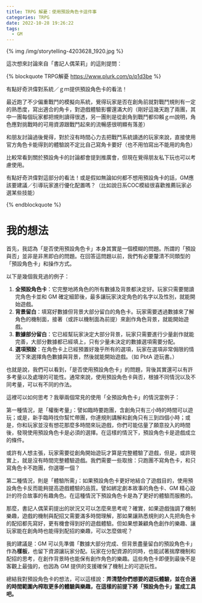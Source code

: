```yaml
---
title: TRPG 解憂：使用預設角色卡這件事
categories: TRPG
date: 2022-10-28 19:26:22
tags:
  - GM
---
```


{% img /img/storytelling-4203628_1920.jpg %}

這次想來討論來自「書記人偶茉莉」的這則提問：

{% blockquote TRPG解憂 https://www.plurk.com/p/p1d3be %}

有點好奇洪偉對系統／ｇｍ提供預設角色卡的看法！

最近跑了不少偏重戰鬥的模擬向系統，覺得玩家是否在創角前就對戰鬥規則有一定的熟悉度，寫出適合的角卡，對遊戲體驗影響還滿大的（剛好這幾天跑了兩團，其中一團每個玩家都把規則讀得很透，另一團則是從創角到戰鬥都仰賴ｇｍ說明，角色應對挑戰時的可用資源跟戰鬥起來的流暢感很明顯有落差）

和朋友討論過後覺得，對於沒有時間心力去把戰鬥系統讀透的玩家來說，直接使用官方角色卡能得到的體驗說不定比自己寫角卡要好（也不用怕寫出不能用的角色）

比較常看到關於預設角卡的討論都會提到推廣會，但現在覺得朋友私下玩也可以考慮使用。

有點好奇洪偉對這部分的看法！或是假如無論如何都不想用預設角卡的話，GM應該要建議／引導玩家進行優化配置嗎？（比如說日系COC模組很喜歡推薦玩家必選某些技能）

{% endblockquote %}

<!--more-->

# 我的想法

首先，我認為「是否使用預設角色卡」本身其實是一個模糊的問題。所謂的「預設與否」並非是非黑即白的問題。在回答這問題以前，我們有必要釐清不同類型的「預設角色卡」和操作方式。

以下是幾個我見過的例子：

1. **全預設角色卡**：它完整地將角色的所有數據及背景都決定好。玩家只需要閱讀完角色卡並和 GM 確定細節後，最多讓玩家決定角色的名字以及性別，就能開始遊戲。
2. **背景留白**：填寫好數據但背景大部分留白的角色卡。玩家需要透過數據來了解角色的機制面，接著（或許以機制面為前提）來創作角色背景，就能開始遊戲。
3. **數據部分留白**：它已經幫玩家決定大部分背景，玩家只需要進行少量創作就能完善，大部分數據都已經填上，只有少量未決定的數據選項需要分配。
4. **選項預設**：在角色卡上已經預置好幾乎所有的選項，玩家在選項非常侷限的情況下來選擇角色數據與背景，然後就能開始遊戲。（如 PbtA 遊玩書。）

也就是說，我們可以看到，「是否使用預設角色卡」的問題，背後其實還可以有許多考量以及處理的可能性。通常來說，使用預設角色卡與否，根據不同情況以及不同考量，可以有不同的作法。

這裡可以如何思考？我舉兩個常見的使用「全預設角色卡」的情況當例子：

第一種情況，是「權衡考量」：譬如臨時要跑團，含創角只有三小時的時間可以遊玩；或是，新手臨時找你幫忙帶團，你連規則講解和創角只有三到四個小時；或是，你和玩家並沒有想花那麼多時間來玩遊戲，你們可能估量了願意投入的時間後，發現使用預設角色卡是必須的選擇。在這樣的情況下，預設角色卡是遊戲成立的條件。

或許有人想主張，玩家需要從創角開始遊玩才算是完整體驗了遊戲，但是，或許現實上，就是沒有時間完整體驗遊戲。我們需要一些取捨：只跑團不寫角色卡，和只寫角色卡不跑團，你選哪一個？

第二種情況，則是「體驗所需」：如果預設角色卡更好地結合了遊戲目的，使用預設角色卡反而能夠提高遊戲體驗的品質。譬如綁定劇本故事的角色卡、GM 精心設計的符合故事的有趣角色。在這種情況下預設角色卡是為了更好的體驗而服務的。

那麼，書記人偶茉莉提出的狀況又可以怎麼來思考呢？確實，如果遊戲強調了機制樂趣，遊戲的機制與配招又需要滿多時間理解，那如果讓熟悉規則的人先把角色卡的配招都先寫好，更有機會得到好的遊戲體驗。但如果想兼顧角色創作的樂趣、讓玩家能在創角時也能得到配招的樂趣，可以怎麼做呢？

我的建議是：GM 可以先準備「數據大部分完成、但背景盡量留白的預設角色卡」作為**樣板**，也留下資源讓玩家分配。玩家在分配資源的同時，也能試著揣摩機制和配招的思考，在創作背景時也能保有創作角色的樂趣。這些角色卡即便到最後不是客觀上最強的，也因為 GM 提供的支援確保了機制上的可遊玩性。

總結我對預設角色卡的想法，可以這樣說：**弄清楚你們想要的遊玩體驗，並在合適的時間範圍內榨取更多的體驗與樂趣，在這樣的前提下將「預設角色卡」當成工具吧。**